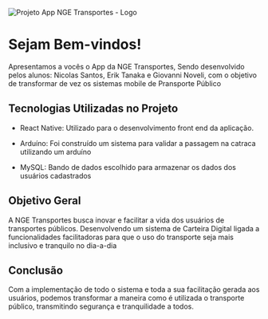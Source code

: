 ![Projeto App NGE Transportes - Logo](https://img.freepik.com/fotos-gratis/homem-usando-laptop-a-noite-top-view-banner-web-com-espaco-de-copia_169016-53607.jpg?t=st=1743643019~exp=1743646619~hmac=24ca1e394d4be9b691d09ceb38d71e90223464745f2cc599c8c38f32d3489e43&w=1380)

# Sejam Bem-vindos!

Apresentamos a vocês o App da NGE Transportes, Sendo desenvolvido pelos alunos: Nicolas Santos, Erik Tanaka e Giovanni Noveli, com o objetivo de transformar de vez os sistemas mobile de Pransporte Público

## Tecnologias Utilizadas no Projeto

* React Native: Utilizado para o desenvolvimento front end da aplicação.

* Arduíno: Foi construído um sistema para validar a passagem na catraca utilizando um arduíno

* MySQL: Bando de dados escolhido para armazenar os dados dos usuários cadastrados

## Objetivo Geral

A NGE Transportes busca inovar e facilitar a vida dos usuários de transportes públicos. Desenvolvendo um sistema de Carteira Digital ligada a funcionalidades facilitadoras para que o uso do transporte seja mais inclusivo e tranquilo no dia-a-dia

## Conclusão

Com a implementação de todo o sistema e toda a sua facilitação gerada aos usuários, podemos transformar a maneira como é utilizada o transporte público, transmitindo segurança e tranquilidade a todos.

 
